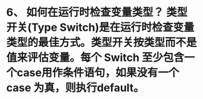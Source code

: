 # 6、 如何在运行时检查变量类型？ 类型开关(Type Switch)是在运行时检查变量类型的最佳方式。类型开关按类型而不是值来评估变量。每个 Switch 至少包含一个case用作条件语句，如果没有一个case 为真，则执行default。

